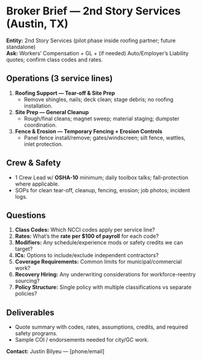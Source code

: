# Broker Brief — 2nd Story Services (Austin, TX)

**Entity:** 2nd Story Services (pilot phase inside roofing partner; future standalone)  
**Ask:** Workers’ Compensation + GL + (if needed) Auto/Employer’s Liability quotes; confirm class codes and rates.

## Operations (3 service lines)
1) **Roofing Support — Tear-off & Site Prep**
   - Remove shingles, nails; deck clean; stage debris; no roofing installation.
2) **Site Prep — General Cleanup**
   - Rough/final cleans; magnet sweep; material staging; dumpster coordination.
3) **Fence & Erosion — Temporary Fencing + Erosion Controls**
   - Panel fence install/remove; gates/windscreen; silt fence, wattles, inlet protection.

## Crew & Safety
- 1 Crew Lead w/ **OSHA-10** minimum; daily toolbox talks; fall-protection where applicable.
- SOPs for clean tear-off, cleanup, fencing, erosion; job photos; incident logs.

## Questions
1) **Class Codes:** Which NCCI codes apply per service line?
2) **Rates:** What’s the **rate per $100 of payroll** for each code?
3) **Modifiers:** Any schedule/experience mods or safety credits we can target?
4) **ICs:** Options to include/exclude independent contractors?
5) **Coverage Requirements:** Common limits for municipal/commercial work?
6) **Recovery Hiring:** Any underwriting considerations for workforce-reentry sourcing?
7) **Policy Structure:** Single policy with multiple classifications vs separate policies?

## Deliverables
- Quote summary with codes, rates, assumptions, credits, and required safety programs.
- Sample COI / endorsements needed for city/GC work.

**Contact:** Justin Bilyeu — [phone/email]
